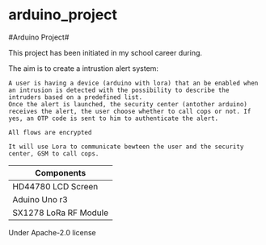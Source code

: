 # arduino_project
#Arduino Project#

This project has been initiated in my school career during.

The aim is to create a intrustion alert system:

    A user is having a device (arduino with lora) that an be enabled when an intrusion is detected with the possibility to describe the intruders based on a predefined list.
    Once the alert is launched, the security center (antother arduino) receives the alert, the user choose whether to call cops or not. If yes, an OTP code is sent to him to authenticate the alert.

    All flows are encrypted

    It will use Lora to communicate bewteen the user and the security center, GSM to call cops.
    
Components    | 
------------- | 
HD44780 LCD Screen  | 
Aduino Uno r3  |
SX1278 LoRa RF Module  |


Under Apache-2.0 license


